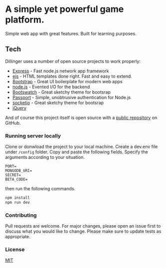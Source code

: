 # A simple yet powerful game platform.
Simple web app with great features.
Built for learning purposes.

## Tech

Dillinger uses a number of open source projects to work properly:

* [Express] - Fast node.js network app framework
* [ejs] - HTML templates done right. Fast and easy to extend.
* [Bootstrap] - Great UI boilerplate for modern web apps
* [node.js] - Evented I/O for the backend
* [Bootswatch] - Great sketchy theme for bootsrap
* [Passport] - Simple, unobtrusive authentication for Node.js
* [socketio] - Great sketchy theme for bootsrap
* [jQuery]

And of course this project itself is open source with a [public repository][repo] on GitHub.

### Running server locally
Clone or donwload the project to your local machine.
Create a dev.env file under `/config` folder.
Copy and paste the following fields. Specify the arguments according to your situation.
```env
PORT=
MONGODB_URI=
SECRET=
BETA_CODE=
```
then run the following commands.
```bash
npm install
npm run dev
```
### Contributing
Pull requests are welcome. For major changes, please open an issue first to discuss what you would like to change.
Please make sure to update tests as appropriate.

### License
[MIT](https://choosealicense.com/licenses/mit/)

   [repo]: <https://github.com/joemccann/dillinger>
   [ejs]: <https://github.com/mde/ejs>
   [Bootstrap]: <https://getbootstrap.com>
   [node.js]: <http://nodejs.org>
   [Bootswatch]: <https://bootswatch.com/sketchy/>
   [jQuery]: <http://jquery.com>
   [express]: <http://expressjs.com>
   [socketio]: <https://socket.io>
   [Passport]: <http://www.passportjs.org>


